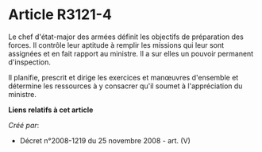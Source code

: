 # Article R3121-4

Le chef d'état-major des armées définit les objectifs de préparation des forces. Il contrôle leur aptitude à remplir les
missions qui leur sont assignées et en fait rapport au ministre. Il a sur elles un pouvoir permanent d'inspection.

Il planifie, prescrit et dirige les exercices et manœuvres d'ensemble et détermine les ressources à y consacrer qu'il soumet
à l'appréciation du ministre.

**Liens relatifs à cet article**

_Créé par_:

  - Décret n°2008-1219 du 25 novembre 2008 - art. (V)
